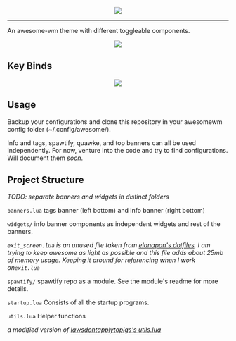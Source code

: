 <p align="center">
  <img src="https://github.com/akshat46/perpetual-zen/blob/master/screenshots/title.png?raw=true"/>
</p>

---

An awesome-wm theme with different toggleable components.

<p align="center">
  <img src="https://github.com/akshat46/perpetual-zen/blob/master/screenshots/screenshot_pz.png?raw=true"/>
</p>

## Key Binds

<p align="center">
  <img src="https://raw.githubusercontent.com/akshat46/perpetual-zen/master/screenshots/keybinds.png">
</p>

## Usage
Backup your configurations and clone this repository in your awesomewm config folder (~/.config/awesome/). 

Info and tags, spawtify, quawke, and top banners can all be used independently. For now, venture into the code and try to find configurations. Will document them *soon*. 

## Project Structure

*TODO: separate banners and widgets in distinct folders*

`banners.lua` 
tags banner (left bottom) and info banner (right bottom)

`widgets/` 
info banner components as independent widgets and rest of the banners. 

*`exit_screen.lua` is an unused file taken from [elanapan's dotfiles](https://github.com/elenapan/dotfiles/blob/master/config/awesome/noodle/exit_screen.lua). I am trying to keep awesome as light as possible and this file adds about 25mb of memory usage. Keeping it around for referencing when I work on`exit.lua`* 

`spawtify/`
spawtify repo as a module. See the module's readme for more details.

`startup.lua` 
Consists of all the startup programs. 

`utils.lua` 
Helper functions

*a modified version of [lawsdontapplytopigs's utils.lua](https://github.com/lawsdontapplytopigs/dotfiles/blob/master/awesome/utils.lua)*

